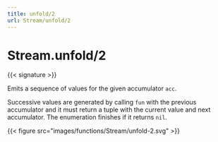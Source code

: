 ```yaml
---
title: unfold/2
url: Stream/unfold/2
---
```


# Stream.unfold/2

{{< signature >}}

Emits a sequence of values for the given accumulator `acc`.

Successive values are generated by calling `fun` with the previous accumulator and it must return a tuple with the current value and next accumulator. The enumeration finishes if it returns `nil`.

{{< figure src="images/functions/Stream/unfold-2.svg" >}}
